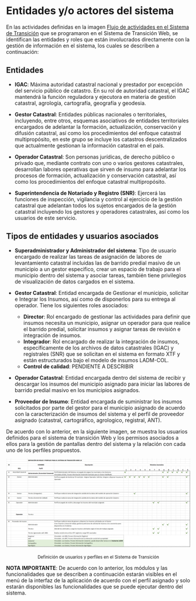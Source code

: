 # Entidades y/o actores del sistema

En las actividades definidas en la imagen [Flujo de actividades en el Sistema de Transición](https://swisstierrascolombia.github.io/st-docs/_images/flujo.png) que se programaron en el Sistema de Transición Web, se identifican las entidades y roles que están involucrados directamente con la gestión de información en el sistema, los cuales se describen a continuación:

## Entidades

- **IGAC**: Máxima autoridad catastral nacional y prestador por excepción del servicio público de catastro. En su rol de autoridad catastral, el IGAC mantendrá la función reguladora y ejecutora en materia de gestión catastral, agrología, cartografía, geografía y geodesia.

- **Gestor Catastral**: Entidades públicas nacionales o territoriales, incluyendo, entre otros, esquemas asociativos de entidades territoriales encargados de adelantar la formación, actualización, conservación y difusión catastral, así como los procedimientos del enfoque catastral multipropósito, en este grupo se incluye los catastros descentralizados que actualmente gestionan la información catastral en el país.

- **Operador Catastral**: Son personas jurídicas, de derecho público o privado que, mediante contrato con uno o varios gestores catastrales, desarrollan labores operativas que sirven de insumo para adelantar los procesos de formación, actualización y conservación catastral, así como los procedimientos del enfoque catastral multipropósito.

- **Superintendencia de Notariado y Registro (SNR)**: Ejercerá las funciones de inspección, vigilancia y control al ejercicio de la gestión catastral que adelantan todos los sujetos encargados de la gestión catastral incluyendo los gestores y operadores catastrales, así como los usuarios de este servicio.

## Tipos de entidades y usuarios asociados

- **Superadministrador y Administrador del sistema**: Tipo de usuario encargado de realizar las tareas de asignación de labores de levantamiento catastral incluidas las de barrido predial masivo de un municipio a un gestor especifico, crear un espacio de trabajo para el municipio dentro del sistema y asociar tareas, también tiene privilegios de visualización de datos cargados en el sistema.

- **Gestor Catastral**: Entidad encargada de Gestionar el municipio, solicitar e Integrar los Insumos, así como de disponerlos para su entrega al operador. Tiene los siguientes roles asociados: 
  - **Director**: Rol encargado de gestionar las actividades para definir que insumos necesita un municipio, asignar un operador para que realice el barrido predial, solicitar insumos y asignar tareas de revisión e integración de insumos.
  - **Integrador**: Rol encargado de realizar la integración de insumos, específicamente de los archivos de datos catastrales (IGAC) y registrales (SNR) que se solicitan en el sistema en formato XTF y están estructurados bajo el modelo de insumos LADM-COL.
  - **Control de calidad**: PENDIENTE A DESCRIBIR

- **Operador Catastral**: Entidad encargada dentro del sistema de recibir y descargar los insumos del municipio asignado para iniciar las labores de barrido predial masivo en los municipios asignados.
- **Proveedor de Insumo**: Entidad encargada de suministrar los insumos solicitados por parte del gestor para el municipio asignado de acuerdo con la caracterización de insumos del sistema y el perfil de proveedor asignado (catastral, cartográfico, agrologico, registral, ANT).

De acuerdo con lo anterior, en la siguiente imagen, se muestra los usuarios definidos para el sistema de transición Web y los permisos asociados a ellos para la gestión de pantallas dentro del sistema y la relación con cada uno de los perfiles propuestos. 

[![tabla](images/tabla.png)](https://swisstierrascolombia.github.io/st-docs/_images/tabla.png)<center><small>Definición de usuarios y perfiles en el Sistema de Transición</small></center>

**NOTA IMPORTANTE**: De acuerdo con lo anterior, los módulos y las funcionalidades que se describen a continuación estarán visibles en el menú de la interfaz de la aplicación de acuerdo con el perfil asignado y solo estarán disponibles las funcionalidades que se puede ejecutar dentro del sistema.








